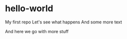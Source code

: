 # hello-world
My first repo
Let's see what happens
And some more text

And here we go with more stuff
